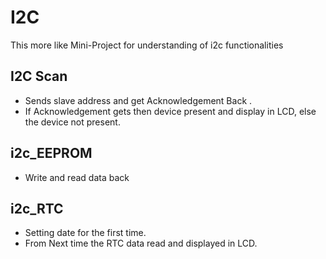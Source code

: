 # I2C

This more like Mini-Project for understanding of i2c functionalities 

## I2C Scan
- Sends slave address and get Acknowledgement Back .
- If Acknowledgement gets then device present and display in LCD, else the device not present.

## i2c_EEPROM
- Write and read data back

## i2c_RTC
- Setting date for the first time.
- From Next time the RTC data read and displayed in LCD.
